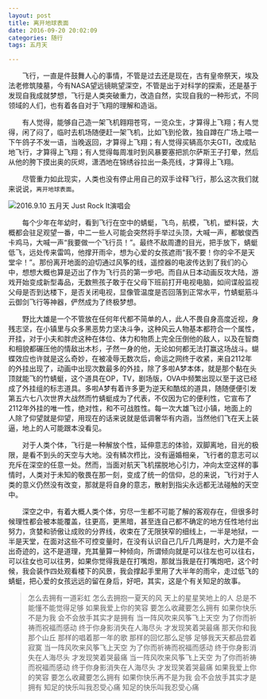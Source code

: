 ```yaml
---
layout: post
title: 离开地球表面
date: 2016-09-20 20:02:09
categories: 随行
tags: 五月天

---
```


　　飞行，一直是件鼓舞人心的事情，不管是过去还是现在，古有皇帝祭天，埃及法老修筑陵墓，今有NASA望远镜眺望深空，不管是出于对科学的探索，还是基于发现自我成就梦想，飞行是人类突破重力，改造自然，实现自我的一种形式，不同领域的人们，也有着各自对于飞翔的理解和造诣。
  
　　有人觉得，能够自己造一架飞机翱翔苍穹，一览众生，才算得上飞翔；有人觉得，闲了闷了，临时去机场随便赶一架飞机，比如飞到伦敦，独自蹲在广场上喂一下午鸽子不发一语，当晚返回，才算得上飞翔；有人觉得买辆高尔夫GTI，改成贴地飞行，才算得上飞翔；有人觉得每周准时到风暴要塞把凯尔萨斯王子打晕，然后从他的胯下摸出奥的灰烬，潇洒地在锦绣谷拉出一条亮线，才算得上飞翔。
<!--more -->
  
　　尽管重力如此现实，人类也没有停止用自己的双手诠释飞行，那么这次我们就来说说，`离开地球表面`。

![2016.9.10 五月天 Just Rock It演唱会](http://shurriklab.qiniudn.com/nb9adfk14m3d6ts5kf8cnqokih.png)

　　每个少年在年幼时，看到飞行在空中的蜻蜓，飞鸟，航模，飞机，塑料袋，大概都会驻足观望一番，中二一些人可能会突然将手举过头顶，大喊一声，都敏俊西卡鸡马，大喊一声“我要做一个飞行员！”。最终不敌周遭的目光，把手放下，蜻蜓低飞，远处传来雷鸣，他撑开雨伞，想为心爱的女孩遮雨“我不要！你的伞不是天堂伞！”。那份离开地面的迫切通过风筝的线，遥控器的电波传达到了我们的心中，想想大概也算是迈出了作为飞行员的第一步吧。而自从日本动画反攻大陆，游戏开始变成新型毒品，无数熊孩子敢于在父母下班前打开电视电脑，如间谍般监视父母是否到达楼下，是否关闭电视，显像管温度是否回落到正常水平，竹蜻蜓筋斗云御剑飞行等神器，俨然成为了终极梦想。

　　野比大雄是一个不管放在任何年代都不简单的人，此人不畏自身高度近视，身残志坚，在小镇里与众多黑恶势力坚决斗争，这种风云人物基本都符合一个属性，开挂，对于小夫和胖虎这种在体位、体力和物质上完全压倒他的敌人，以及在智商和相貌都碾压他的情敌出木杉，孑然一身的他，无论如何都无法打赢这场战斗。蝴蝶效应也许就是这么奇妙，在被凌辱无数次后，命运之网终于收紧，来自2112年的外挂出现了，动画中出现次数最多的外挂，除了多啦A梦本体，就是那个黏在头顶就能飞的竹蜻蜓，这个道具在OP，TV，剧场版，OVA中频繁出现以至于这已经成了外挂组的标志道具。多啦A梦有着许多更为逆天和酷炫的道具，随随便便引发第五六七八次世界大战然而竹蜻蜓成为了代表，不仅因为它的便利性，它宣布了2112年外挂的唯一性，绝对性，和不可战胜性。每一次大雄飞过小镇，地面上的人除了仰望就是仰望，用现在的话来说就是低调奢华有内涵，当然他们飞在天上装逼，地上的人可能跟本没看见。
  
　　对于人类个体，飞行是一种解放个性，延伸意志的体验，双脚离地，目光的极限，是看不到头的天空与大地。没有鳞次栉比，没有逼婚相亲，飞行者的意志可以充斥在深空的任意一处。然而，当面对航天飞机摆脱地心引力，冲向太空这样的事情时，人类对于未知的敬畏在那一刻，变成了统一的信仰，总的来说，飞行对于人类的意义仍然没有改变，那就是将自身的意志，散射到指尖永远都无法碰触的天空中。
  
　　深空之中，有着大概人类个体，穷尽一生都不可能了解的客观存在，但很多时候理性都会被本能覆盖，往更高，更黑暗，甚至连自己都不确定的地方任性地付出努力，贪婪和骄傲让成败的分界线，收束在了无限狭窄的细线上，一半是地狱，一半是天堂，在面对这些不可控变量时，在没有认识自己几斤几两是时，大力是不会出奇迹的，这不是道理，充其量算一种倾向，所谓倾向就是可以往左也可以往右，可以往女也可以往男，如果你觉得我是在打嘴炮，那就当我是在打嘴炮吧，这个时候，我会装作四处观看楼下的风景，我会撑起手里用了大半年的雨伞，走过低飞的蜻蜓，把心爱的女孩远远的留在身后，好吧，其实，这是个有关知足的故事。

>怎么去拥有一道彩虹
怎么去拥抱一夏天的风
天上的星星笑地上的人
总是不能懂不能觉得足够
如果我爱上你的笑容
要怎么收藏要怎么拥有
如果你快乐不是为我
会不会放手其实才是拥有
当一阵风吹来风筝飞上天空
为了你而祈祷而祝福而感动
终于你身影消失在人海尽头
才发现笑着哭最痛
那天你和我那个山丘
那样的唱着那一年的歌
那样的回忆那么足够
足够我天天都品尝着寂寞
当一阵风吹来风筝飞上天空
为了你而祈祷而祝福而感动
终于你身影消失在人海尽头
才发现笑着哭最痛
当一阵风吹来风筝飞上天空
为了你而祈祷而祝福而感动
终于你身影消失在人海尽头
才发现笑着哭最痛
如果我爱上你的笑容
要怎么收藏要怎么拥有
如果你快乐再不是为我
会不会放手其实才是拥有
知足的快乐叫我忍受心痛
知足的快乐叫我忍受心痛